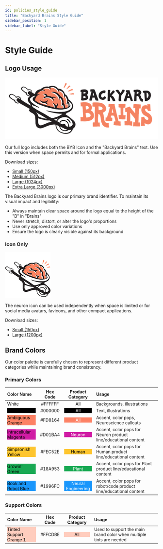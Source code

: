 ```yaml
---
id: policies_style_guide
title: "Backyard Brains Style Guide"
sidebar_position: 1
sidebar_label: "Style Guide"
---
```


# Style Guide

## Logo Usage

![Backyard Brains Full Logo](./BYBLogoFull_512.png)

Our full logo includes both the BYB Icon and the "Backyard Brains" text. Use this version when space permits and for formal applications.

Download sizes:
- [Small (150px)](./BYBLogoFull_150.png)
- [Medium (512px)](./BYBLogoFull_512.png)
- [Large (1024px)](./BYBLogoFull_1024.png)
- [Extra Large (3000px)](./BYBLogoFull_3000.png)


The Backyard Brains logo is our primary brand identifier. To maintain its visual impact and legibility:

- Always maintain clear space around the logo equal to the height of the "B" in "Brains"
- Never stretch, distort, or alter the logo's proportions
- Use only approved color variations
- Ensure the logo is clearly visible against its background

### Icon Only
![Backyard Brains Icon](./BYBLogo_150.png)

The neuron icon can be used independently when space is limited or for social media avatars, favicons, and other compact applications.

Download sizes:
- [Small (150px)](./BYBLogo_150.png)
- [Large (1200px)](./BYBLogo_1200.png)


## Brand Colors

Our color palette is carefully chosen to represent different product categories while maintaining brand consistency.

### Primary Colors

| Color Name | Hex Code | Product Category | Usage |
| :--- | :---: | :---: | :--- |
| <div style="color: black;background-color: #FFFFFF; border: 0px;">White</div> | <div>#FFFFFF</div> | <div style="background-color: #FFFFFF; color: black">All</div> | Backgrounds, illustrations |
| <div style="color: black;background-color: #000000; border: 0px;">Black</div> | <div>#000000</div> | <div style="background-color: #000000; color: white">All</div> | Text, illustrations |
| <div style="color: black;background-color: #FD8164; border: 0px;">Ambiguous Orange</div> | <div>#FD8164</div> | <div style="background-color: #FD8164; color: white">All</div> | Accent, color pops, Neuroscience callouts |
| <div style="color: black;background-color: #D01BA4; border: 0px;">Intracellular Magenta</div> | <div>#D01BA4</div> | <div style="background-color: #D01BA4; color: white">Neuron</div> | Accent, color pops for Neuron product line/educational content |
| <div style="color: black;background-color: #FEC52E; border: 0px;">Simpsonish Yellow</div> | <div>#FEC52E</div> | <div style="background-color: #FEC52E; color: black">Human</div> | Accent, color pops for Human product line/educational content |
| <div style="color: black;background-color: #18A953; border: 0px;">Growin' Green</div> | <div>#18A953</div> | <div style="background-color: #18A953; color: white">Plant</div> | Accent, color pops for Plant product line/educational content |
| <div style="color: black;background-color: #1996FC; border: 0px;">Book and Robot Blue</div> | <div>#1996FC</div> | <div style="background-color: #1996FC; color: white">Neural Engineering</div> | Accent, color pops for robot/code product line/educational content |

### Support Colors

| Color Name | Hex Code | Product Category | Usage |
| :--- | :---: | :---: | :--- |
| <div style="color: black;background-color: #FFCDBE; border: 0px;">Tinted Support Orange 1</div> | <div>#FFCDBE</div> | <div style="background-color: #FFCDBE; color: black">All</div> | Used to support the main brand color when multiple tints are needed |





